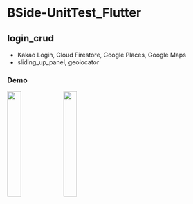 # BSide-UnitTest_Flutter

## login_crud
- Kakao Login, Cloud Firestore, Google Places, Google Maps
- sliding_up_panel, geolocator

### Demo
<div>
  <img src = "https://user-images.githubusercontent.com/68496830/157424505-dc815589-4ab4-44a3-a660-9f7f99f209f3.gif" width="25%" height="25%">
  <img src = "https://user-images.githubusercontent.com/68496830/158022617-3b581b54-ee3f-4446-8019-c726fabd286c.gif" width="25%" height="25%">
</div>

